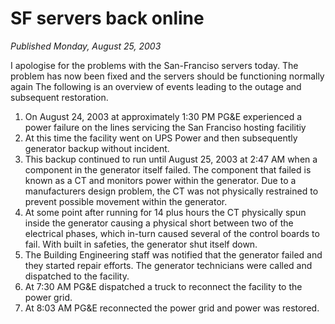 # SF servers back online
*Published Monday, August 25, 2003*

I apologise for the problems with the San-Franciso servers today. The problem has now been fixed and the servers should be functioning normally again
The following is an overview of events leading to the outage and subsequent restoration.

1. On August 24, 2003 at approximately 1:30 PM PG&E experienced a power failure on the lines servicing the San Franciso hosting facilitiy
2. At this time the facility went on UPS Power and then subsequently generator backup without incident.
3. This backup continued to run until August 25, 2003 at 2:47 AM when a component in the generator itself failed. The component that failed is known as a CT and monitors power within the generator. Due to a manufacturers design problem, the CT was not physically restrained to prevent possible movement within the generator.
4. At some point after running for 14 plus hours the CT physically spun inside the generator causing a physical short between two of the electrical phases, which in-turn caused several of the control boards to fail. With built in safeties, the generator shut itself down.
5. The Building Engineering staff was notified that the generator failed and they started repair efforts. The generator technicians were called and dispatched to the facility.
6. At 7:30 AM PG&E dispatched a truck to reconnect the facility to the power grid.
7. At 8:03 AM PG&E reconnected the power grid and power was restored.